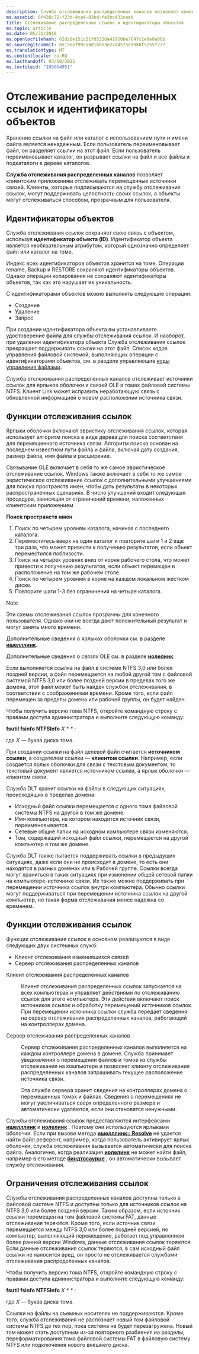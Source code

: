 ```yaml
---
description: Служба отслеживания распределенных каналов позволяет клиентским приложениям отслеживать перемещенные источники связей.
ms.assetid: 6f438c72-f23d-4ca4-83bd-fe3bc433ceeb
title: Отслеживание распределенных ссылок и идентификаторы объектов
ms.topic: article
ms.date: 05/31/2018
ms.openlocfilehash: 62d28e151c21fd5320a41950be7647c1e8e0a88b
ms.sourcegitcommit: 6515eef99ca0d1bbe3e27d4575e9986f5255f277
ms.translationtype: MT
ms.contentlocale: ru-RU
ms.lasthandoff: 03/10/2021
ms.locfileid: "105664951"
---
```

# <a name="distributed-link-tracking-and-object-identifiers"></a>Отслеживание распределенных ссылок и идентификаторы объектов

Хранение ссылки на файл или каталог с использованием пути и имени файла является ненадежным. Если пользователь переименовывает файл, он разделяет ссылки на этот файл. Если пользователь переименовывает каталог, он разрывает ссылки на файл и все файлы и подкаталоги в дереве каталогов.

**Служба отслеживания распределенных каналов** позволяет клиентским приложениям отслеживать перемещенные источники связей. Клиенты, которые подписываются на службу отслеживания ссылок, могут поддерживать целостность своих ссылок, а объекты могут отслеживаться способом, прозрачным для пользователя.

## <a name="object-identifiers"></a>Идентификаторы объектов

Служба отслеживания ссылок сохраняет свою связь с объектом, используя **идентификатор объекта (ID)**. Идентификатор объекта является необязательным атрибутом, который однозначно определяет файл или каталог на томе.

Индекс всех идентификаторов объектов хранится на томе. Операции rename, Backup и RESTORE сохраняют идентификаторы объектов. Однако операции копирования не сохраняют идентификаторы объектов, так как это нарушает их уникальность.

С идентификаторами объектов можно выполнять следующие операции.

-   Создание
-   Удаление
-   Запрос

При создании идентификатора объекта вы устанавливаете удостоверение файла для службы отслеживания ссылок. И наоборот, при удалении идентификатора объекта Служба отслеживания ссылок прекращает поддерживать ссылки на этот файл. Список кодов управления файловой системой, выполняющих операции с идентификаторами объектов, см. в разделе управляющие [коды управления файлами](file-management-control-codes.md).

Служба отслеживания распределенных каналов отслеживает источники ссылок для ярлыков оболочки и связей OLE в томах файловой системы NTFS. Клиент Link может исправить неработающую связь с обновленной информацией о новом расположении источника связи.

## <a name="link-tracking-features"></a>Функции отслеживания ссылок

Ярлыки оболочки включают эвристику отслеживания ссылок, которая использует алгоритм поиска в виде дерева для поиска соответствия для перемещенного источника связи. Алгоритм поиска основан на последнем известном пути файла и файла, включая дату создания, размер файла, имя файла и расширение.

Связывание OLE включает в себя то же самое эвристическое отслеживание ссылок. Windows также включает в себя то же самое эвристическое отслеживание ссылок с дополнительными улучшениями для поиска пространств имен, чтобы дать результаты в некоторых распространенных сценариях. В число улучшений входит следующая процедура, зависящая от ограничений времени, наложенных клиентским приложением.

**Поиск пространств имен**

1.  Поиск по четырем уровням каталога, начиная с последнего каталога.
2.  Переместитесь вверх на один каталог и повторите шаги 1 и 2 еще три раза, что может привести к получению результатов, если объект переместился поблизости.
3.  Поиск на четырех уровнях вниз от корня рабочего стола, что может привести к получению результатов, если объект перемещен в расположение на том же рабочем столе.
4.  Поиск по четырем уровням в корне на каждом локальном жестком диске.
5.  Повторите шаги 1-3 без ограничения на четыре каталога.

> [!Note]  
> Эти схемы отслеживания ссылок прозрачны для конечного пользователя. Однако они не всегда дают положительный результат и могут занять много времени.

 

Дополнительные сведения о ярлыках оболочки см. в разделе [**ишелллинк**](/windows/desktop/api/shobjidl_core/nn-shobjidl_core-ishelllinka).

Дополнительные сведения о связях OLE см. в разделе [**иолелинк**](/windows/win32/api/oleidl/nn-oleidl-iolelink).

Если выполняется ссылка на файл в системе NTFS 3,0 или более поздней версии, а файл перемещается на любой другой том с файловой системой NTFS 3,0 или более поздней версии в пределах того же домена, этот файл может быть найден службой отслеживания, в соответствии с соображениями времени. Кроме того, если файл перемещен за пределы домена или рабочей группы, он будет найден.

Чтобы получить версию тома NTFS, откройте командную строку с правами доступа администратора и выполните следующую команду:

**fsutil fsinfo NTFSInfo** *X * * *:**

где *X* — буква диска тома.

При создании ссылки на файл целевой файл считается **источником ссылки**, а создателем ссылки — **клиентом ссылки**. Например, если создается ярлык оболочки для связи с текстовым документом, то текстовый документ является источником ссылки, а ярлык оболочки — клиентом связи.

Служба DLT хранит ссылки на файлы в следующих ситуациях, происходящих в пределах домена:

-   Исходный файл ссылки перемещается с одного тома файловой системы NTFS на другой в том же домене.
-   Имя компьютера, на котором находится источник связи, переименовывается.
-   Сетевые общие папки на исходном компьютере связи изменяются.
-   Том, содержащий исходный файл ссылки, перемещается на другой компьютер в том же домене.

Служба DLT также пытается поддерживать ссылки в предыдущих ситуациях, даже если они не происходят в домене, то есть они находятся в разных доменах или в Рабочей группе. Ссылки всегда могут храниться в таких ситуациях при изменении общей сетевой папки на компьютере-источнике связи. Их также можно поддерживать при перемещении источника ссылок внутри компьютера. Обычно ссылки могут поддерживаться при перемещении источника ссылок на другой компьютер, но такая форма отслеживания менее надежна со временем.

## <a name="link-tracking-functionality"></a>Функции отслеживания ссылок

Функции отслеживания ссылок в основном реализуются в виде следующих двух системных служб:

-   Клиент отслеживания изменившихся связей
-   Сервер отслеживания распределенных каналов

<dl> <dt>

<span id="Distributed_Link_Tracking_Client"></span><span id="distributed_link_tracking_client"></span><span id="DISTRIBUTED_LINK_TRACKING_CLIENT"></span>Клиент отслеживания распределенных каналов
</dt> <dd>

Клиент отслеживания распределенных ссылок запускается на всех компьютерах и управляет действиями по отслеживанию ссылок для этого компьютера. Эти действия включают поиск источников ссылок и обработку перемещений источников ссылок. При перемещении источника ссылки служба передает сведения на сервер отслеживания распределенных каналов, работающий на контроллерах домена.

</dd> <dt>

<span id="Distributed_Link_Tracking_Server"></span><span id="distributed_link_tracking_server"></span><span id="DISTRIBUTED_LINK_TRACKING_SERVER"></span>Сервер отслеживания распределенных каналов
</dt> <dd>

Сервер отслеживания распределенных каналов выполняется на каждом контроллере домена в домене. Служба принимает уведомления о перемещении файлов и томов из службы отслеживания на компьютере и позволяет клиенту отслеживания распределенных каналов запрашивать текущее расположение источника связи.

Эта служба сервера хранит сведения на контроллерах домена о перемещенных томах и файлах. Сведения о перемещениях не могут увеличиваться сверх определенного размера и автоматически удаляются, если они становятся ненужными.

</dd> </dl>

Службы отслеживания ссылок предоставляются интерфейсами [**ишелллинк**](/windows/desktop/api/shobjidl_core/nn-shobjidl_core-ishelllinka) и [**иолелинк**](/windows/win32/api/oleidl/nn-oleidl-iolelink) . Поэтому они используются ярлыками оболочки. Если при вызове метода [**ишелллинк:: Resolve**](/windows/desktop/api/shobjidl_core/nf-shobjidl_core-ishelllinka-resolve) не удается найти файл референт, например, когда пользователь активирует ярлык оболочки, служба отслеживания вызывается автоматически для поиска файла. Аналогично, когда реализация [**иолелинк**](/windows/win32/api/oleidl/nn-oleidl-iolelink) не может найти файл, например в его методе [**биндтосаурце**](/windows/desktop/api/oleidl/nf-oleidl-iolelink-bindtosource) , он автоматически вызывает службу отслеживания.

## <a name="link-tracking-limitations"></a>Ограничения отслеживания ссылок

Службы отслеживания распределенных каналов доступны только в файловой системе NTFS и доступны только для источников ссылок на NTFS 3,0 или более поздней версии. Таким образом, если источник ссылки перемещен на том файловой системы FAT, данные отслеживания теряются. Кроме того, если источник связи перемещается между NTFS 3,0 или более поздней версией, но компьютер, выполняющий перемещение, работает под управлением более ранней версии Windows, данные отслеживания ссылок теряются. Если данные отслеживания ссылок теряются, в сам исходный файл ссылки не наносится вред, он просто не отслеживается службами отслеживания распределенных каналов.

Чтобы получить версию тома NTFS, откройте командную строку с правами доступа администратора и выполните следующую команду:

**fsutil fsinfo NTFSInfo** *X * * *:**

где *X* — буква диска тома.

Ссылки на файлы на съемных носителях не поддерживаются. Кроме того, служба отслеживания не распознает новый том файловой системы NTFS до тех пор, пока система не будет перезагружена. Новый том может стать доступным из-за повторного разбиения на разделы, переформатирования тома файловой системы FAT в файловую систему NTFS или подключения нового внешнего диска.

 

 
